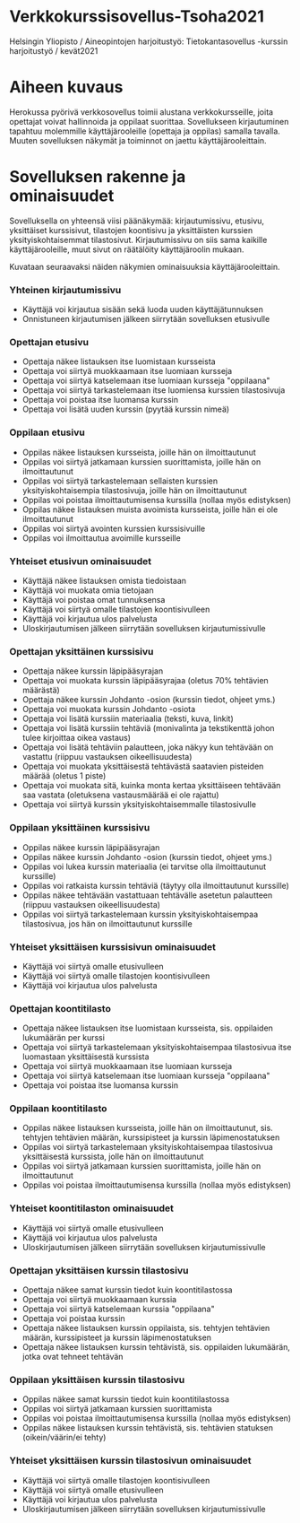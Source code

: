 # Verkkokurssisovellus-Tsoha2021
Helsingin Yliopisto / Aineopintojen harjoitustyö: Tietokantasovellus -kurssin harjoitustyö / kevät2021

# Aiheen kuvaus

Herokussa pyörivä verkkosovellus toimii alustana verkkokursseille, joita opettajat voivat hallinnoida ja oppilaat suorittaa. Sovellukseen kirjautuminen tapahtuu molemmille käyttäjärooleille (opettaja ja oppilas) samalla tavalla. Muuten sovelluksen näkymät ja toiminnot on jaettu käyttäjärooleittain.

# Sovelluksen rakenne ja ominaisuudet

Sovelluksella on yhteensä viisi päänäkymää: kirjautumissivu, etusivu, yksittäiset kurssisivut, tilastojen koontisivu ja yksittäisten kurssien yksityiskohtaisemmat tilastosivut. Kirjautumissivu on siis sama kaikille käyttäjärooleille, muut sivut on räätälöity käyttäjäroolin mukaan.

Kuvataan seuraavaksi näiden näkymien ominaisuuksia käyttäjärooleittain.

### Yhteinen kirjautumissivu
- Käyttäjä voi kirjautua sisään sekä luoda uuden käyttäjätunnuksen
- Onnistuneen kirjautumisen jälkeen siirrytään sovelluksen etusivulle

### Opettajan etusivu
- Opettaja näkee listauksen itse luomistaan kursseista
- Opettaja voi siirtyä muokkaamaan itse luomiaan kursseja
- Opettaja voi siirtyä katselemaan itse luomiaan kursseja "oppilaana"
- Opettaja voi siirtyä tarkastelemaan itse luomiensa kurssien tilastosivuja
- Opettaja voi poistaa itse luomansa kurssin
- Opettaja voi lisätä uuden kurssin (pyytää kurssin nimeä)

### Oppilaan etusivu
- Oppilas näkee listauksen kursseista, joille hän on ilmoittautunut
- Oppilas voi siirtyä jatkamaan kurssien suorittamista, joille hän on ilmoittautunut
- Oppilas voi siirtyä tarkastelemaan sellaisten kurssien yksityiskohtaisempia tilastosivuja, joille hän on ilmoittautunut
- Oppilas voi poistaa ilmoittautumisensa kurssilla (nollaa myös edistyksen)
- Oppilas näkee listauksen muista avoimista kursseista, joille hän ei ole ilmoittautunut
- Oppilas voi siirtyä avointen kurssien kurssisivuille
- Oppilas voi ilmoittautua avoimille kursseille

### Yhteiset etusivun ominaisuudet
- Käyttäjä näkee listauksen omista tiedoistaan
- Käyttäjä voi muokata omia tietojaan
- Käyttäjä voi poistaa omat tunnuksensa
- Käyttäjä voi siirtyä omalle tilastojen koontisivulleen
- Käyttäjä voi kirjautua ulos palvelusta
- Uloskirjautumisen jälkeen siirrytään sovelluksen kirjautumissivulle

### Opettajan yksittäinen kurssisivu
- Opettaja näkee kurssin läpipääsyrajan
- Opettaja voi muokata kurssin läpipääsyrajaa (oletus 70% tehtävien määrästä)
- Opettaja näkee kurssin Johdanto -osion (kurssin tiedot, ohjeet yms.)
- Opettaja voi muokata kurssin Johdanto -osiota
- Opettaja voi lisätä kurssiin materiaalia (teksti, kuva, linkit)
- Opettaja voi lisätä kurssiin tehtäviä (monivalinta ja tekstikenttä johon tulee kirjoittaa oikea vastaus)
- Opettaja voi lisätä tehtäviin palautteen, joka näkyy kun tehtävään on vastattu (riippuu vastauksen oikeellisuudesta)
- Opettaja voi muokata yksittäisestä tehtävästä saatavien pisteiden määrää (oletus 1 piste)
- Opettaja voi muokata sitä, kuinka monta kertaa yksittäiseen tehtävään saa vastata (oletuksena vastausmäärää ei ole rajattu)
- Opettaja voi siirtyä kurssin yksityiskohtaisemmalle tilastosivulle

### Oppilaan yksittäinen kurssisivu
- Oppilas näkee kurssin läpipääsyrajan
- Oppilas näkee kurssin Johdanto -osion (kurssin tiedot, ohjeet yms.)
- Oppilas voi lukea kurssin materiaalia (ei tarvitse olla ilmoittautunut kurssille)
- Oppilas voi ratkaista kurssin tehtäviä (täytyy olla ilmoittautunut kurssille)
- Oppilas näkee tehtävään vastattuaan tehtävälle asetetun palautteen (riippuu vastauksen oikeellisuudesta)
- Oppilas voi siirtyä tarkastelemaan kurssin yksityiskohtaisempaa tilastosivua, jos hän on ilmoittautunut kurssille

### Yhteiset yksittäisen kurssisivun ominaisuudet
- Käyttäjä voi siirtyä omalle etusivulleen
- Käyttäjä voi siirtyä omalle tilastojen koontisivulleen
- Käyttäjä voi kirjautua ulos palvelusta

### Opettajan koontitilasto
- Opettaja näkee listauksen itse luomistaan kursseista, sis. oppilaiden lukumäärän per kurssi
- Opettaja voi siirtyä tarkastelemaan yksityiskohtaisempaa tilastosivua itse luomastaan yksittäisestä kurssista
- Opettaja voi siirtyä muokkaamaan itse luomiaan kursseja
- Opettaja voi siirtyä katselemaan itse luomiaan kursseja "oppilaana"
- Opettaja voi poistaa itse luomansa kurssin

### Oppilaan koontitilasto
- Oppilas näkee listauksen kursseista, joille hän on ilmoittautunut, sis. tehtyjen tehtävien määrän, kurssipisteet ja kurssin läpimenostatuksen
- Oppilas voi siirtyä tarkastelemaan yksityiskohtaisempaa tilastosivua yksittäisestä kurssista, jolle hän on ilmoittautunut
- Oppilas voi siirtyä jatkamaan kurssien suorittamista, joille hän on ilmoittautunut
- Oppilas voi poistaa ilmoittautumisensa kurssilla (nollaa myös edistyksen)

### Yhteiset koontitilaston ominaisuudet
- Käyttäjä voi siirtyä omalle etusivulleen
- Käyttäjä voi kirjautua ulos palvelusta
- Uloskirjautumisen jälkeen siirrytään sovelluksen kirjautumissivulle

### Opettajan yksittäisen kurssin tilastosivu
- Opettaja näkee samat kurssin tiedot kuin koontitilastossa
- Opettaja voi siirtyä muokkaamaan kurssia
- Opettaja voi siirtyä katselemaan kurssia "oppilaana"
- Opettaja voi poistaa kurssin
- Opettaja näkee listauksen kurssin oppilaista, sis. tehtyjen tehtävien määrän, kurssipisteet ja kurssin läpimenostatuksen
- Opettaja näkee listauksen kurssin tehtävistä, sis. oppilaiden lukumäärän, jotka ovat tehneet tehtävän

### Oppilaan yksittäisen kurssin tilastosivu
- Oppilas näkee samat kurssin tiedot kuin koontitilastossa
- Oppilas voi siirtyä jatkamaan kurssien suorittamista
- Oppilas voi poistaa ilmoittautumisensa kurssilla (nollaa myös edistyksen)
- Oppilas näkee listauksen kurssin tehtävistä, sis. tehtävien statuksen (oikein/väärin/ei tehty)

### Yhteiset yksittäisen kurssin tilastosivun ominaisuudet
- Käyttäjä voi siirtyä omalle tilastojen koontisivulleen
- Käyttäjä voi siirtyä omalle etusivulleen
- Käyttäjä voi kirjautua ulos palvelusta
- Uloskirjautumisen jälkeen siirrytään sovelluksen kirjautumissivulle
